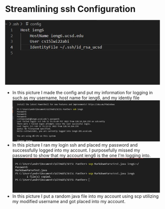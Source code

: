 # Streamlining ssh Configuration

![alt text](91.JPG)
* In this picture I made the config and put my information for logging in such as my username, host name for ieng6, and my identiy file
![alt text](022.png)
* In this picture I ran my login ssh and placed my password and successfully logged into my account. I purposefully missed my password to show that my account ieng6 is the one I'm logging into.
 ![alt text](93.JPG)
 * In this picture I put a random java file into my account using scp utilizing my modified username and got placed into my account.

